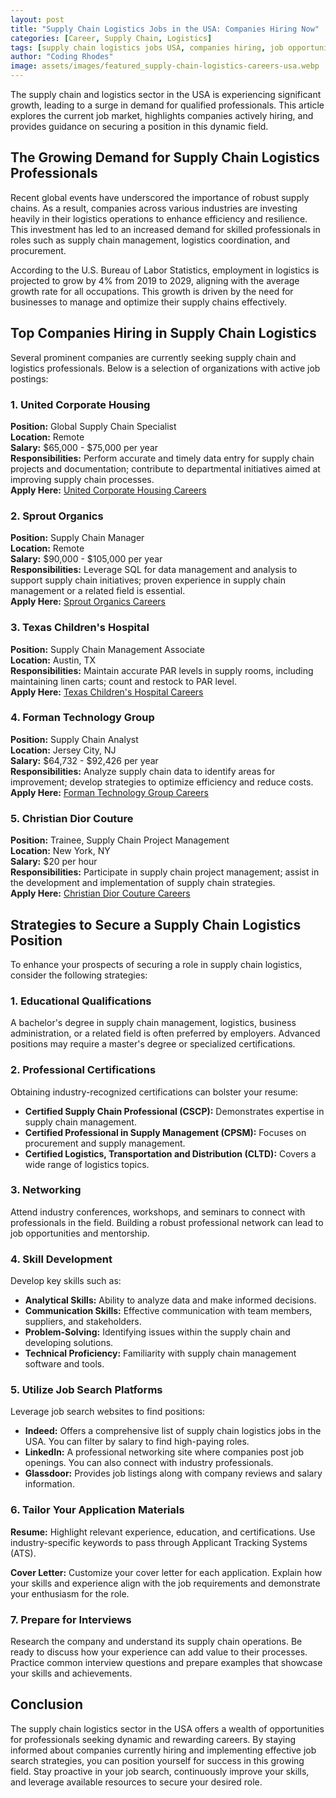 ```yaml
---
layout: post
title: "Supply Chain Logistics Jobs in the USA: Companies Hiring Now"
categories: [Career, Supply Chain, Logistics]
tags: [supply chain logistics jobs USA, companies hiring, job opportunities]
author: "Coding Rhodes"
image: assets/images/featured_supply-chain-logistics-careers-usa.webp
---
```


The supply chain and logistics sector in the USA is experiencing significant growth, leading to a surge in demand for qualified professionals. This article explores the current job market, highlights companies actively hiring, and provides guidance on securing a position in this dynamic field.

## The Growing Demand for Supply Chain Logistics Professionals

Recent global events have underscored the importance of robust supply chains. As a result, companies across various industries are investing heavily in their logistics operations to enhance efficiency and resilience. This investment has led to an increased demand for skilled professionals in roles such as supply chain management, logistics coordination, and procurement.

According to the U.S. Bureau of Labor Statistics, employment in logistics is projected to grow by 4% from 2019 to 2029, aligning with the average growth rate for all occupations. This growth is driven by the need for businesses to manage and optimize their supply chains effectively.

## Top Companies Hiring in Supply Chain Logistics

Several prominent companies are currently seeking supply chain and logistics professionals. Below is a selection of organizations with active job postings:

### 1. **United Corporate Housing**

**Position:** Global Supply Chain Specialist  
**Location:** Remote  
**Salary:** $65,000 - $75,000 per year  
**Responsibilities:** Perform accurate and timely data entry for supply chain projects and documentation; contribute to departmental initiatives aimed at improving supply chain processes.  
**Apply Here:** [United Corporate Housing Careers](https://www.indeed.com/q-logistics-supply-chain-jobs.html)

### 2. **Sprout Organics**

**Position:** Supply Chain Manager  
**Location:** Remote  
**Salary:** $90,000 - $105,000 per year  
**Responsibilities:** Leverage SQL for data management and analysis to support supply chain initiatives; proven experience in supply chain management or a related field is essential.  
**Apply Here:** [Sprout Organics Careers](https://www.indeed.com/q-supply-chain-management-jobs.html)

### 3. **Texas Children's Hospital**

**Position:** Supply Chain Management Associate  
**Location:** Austin, TX  
**Responsibilities:** Maintain accurate PAR levels in supply rooms, including maintaining linen carts; count and restock to PAR level.  
**Apply Here:** [Texas Children's Hospital Careers](https://www.indeed.com/q-supply-chain-management-jobs.html)

### 4. **Forman Technology Group**

**Position:** Supply Chain Analyst  
**Location:** Jersey City, NJ  
**Salary:** $64,732 - $92,426 per year  
**Responsibilities:** Analyze supply chain data to identify areas for improvement; develop strategies to optimize efficiency and reduce costs.  
**Apply Here:** [Forman Technology Group Careers](https://www.indeed.com/q-supply-chain-management-jobs.html)

### 5. **Christian Dior Couture**

**Position:** Trainee, Supply Chain Project Management  
**Location:** New York, NY  
**Salary:** $20 per hour  
**Responsibilities:** Participate in supply chain project management; assist in the development and implementation of supply chain strategies.  
**Apply Here:** [Christian Dior Couture Careers](https://www.indeed.com/q-supply-chain-management-jobs.html)

## Strategies to Secure a Supply Chain Logistics Position

To enhance your prospects of securing a role in supply chain logistics, consider the following strategies:

### 1. **Educational Qualifications**

A bachelor's degree in supply chain management, logistics, business administration, or a related field is often preferred by employers. Advanced positions may require a master's degree or specialized certifications.

### 2. **Professional Certifications**

Obtaining industry-recognized certifications can bolster your resume:

- **Certified Supply Chain Professional (CSCP):** Demonstrates expertise in supply chain management.
- **Certified Professional in Supply Management (CPSM):** Focuses on procurement and supply management.
- **Certified Logistics, Transportation and Distribution (CLTD):** Covers a wide range of logistics topics.

### 3. **Networking**

Attend industry conferences, workshops, and seminars to connect with professionals in the field. Building a robust professional network can lead to job opportunities and mentorship.

### 4. **Skill Development**

Develop key skills such as:

- **Analytical Skills:** Ability to analyze data and make informed decisions.
- **Communication Skills:** Effective communication with team members, suppliers, and stakeholders.
- **Problem-Solving:** Identifying issues within the supply chain and developing solutions.
- **Technical Proficiency:** Familiarity with supply chain management software and tools.

### 5. **Utilize Job Search Platforms**

Leverage job search websites to find positions:

- **Indeed:** Offers a comprehensive list of supply chain logistics jobs in the USA. You can filter by salary to find high-paying roles.
- **LinkedIn:** A professional networking site where companies post job openings. You can also connect with industry professionals.
- **Glassdoor:** Provides job listings along with company reviews and salary information.

### 6. **Tailor Your Application Materials**

**Resume:** Highlight relevant experience, education, and certifications. Use industry-specific keywords to pass through Applicant Tracking Systems (ATS).

**Cover Letter:** Customize your cover letter for each application. Explain how your skills and experience align with the job requirements and demonstrate your enthusiasm for the role.

### 7. **Prepare for Interviews**

Research the company and understand its supply chain operations. Be ready to discuss how your experience can add value to their processes. Practice common interview questions and prepare examples that showcase your skills and achievements.

## Conclusion

The supply chain logistics sector in the USA offers a wealth of opportunities for professionals seeking dynamic and rewarding careers. By staying informed about companies currently hiring and implementing effective job search strategies, you can position yourself for success in this growing field. Stay proactive in your job search, continuously improve your skills, and leverage available resources to secure your desired role.
